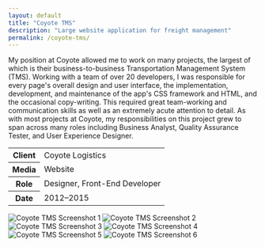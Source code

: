 ```yaml
---
layout: default
title: "Coyote TMS"
description: "Large website application for freight management"
permalink: /coyote-tms/
---
```


<section class="grid grid-item-12/12">
	<div class="grid-item-12/12 grid-item-7/12@md">
		<p>My position at Coyote allowed me to work on many projects, the largest of which is their business-to-business Transportation Management System (TMS). Working with a team of over 20 developers, I was responsible for every page's overall design and user interface, the implementation, development, and maintenance of the app's CSS framework and HTML, and the occasional copy-writing. This required great team-working and communication skills as well as an extremely acute attention to detail. As with most projects at Coyote, my responsibilities on this project grew to span across many roles including Business Analyst, Quality Assurance Tester, and User Experience Designer.</p>
	</div>
	<aside class="project-meta grid-item-12/12 grid-item-5/12@md">
		<table>
			<tbody>
				<tr>
					<th>Client</th>
					<td>Coyote Logistics</td>
				</tr>
				<tr>
					<th>Media</th>
					<td>Website</td>
				</tr>
				<tr>
					<th>Role</th>
					<td>Designer, Front-End Developer</td>
				</tr>
				<tr>
					<th>Date</th>
					<td>2012–2015</td>
				</tr>
			</tbody>
		</table>
	</aside>
</section>
<section class="grid grid-item-12/12">
		<img class="grid-item-12/12 grid-item-6/12@md" src="{{ site.cdn }}/coyote-tms-1.png" alt="Coyote TMS Screenshot 1">
		<img class="grid-item-12/12 grid-item-6/12@md" src="{{ site.cdn }}/coyote-tms-2.png" alt="Coyote TMS Screenshot 2">
		<img class="grid-item-12/12 grid-item-6/12@md" src="{{ site.cdn }}/coyote-tms-3.png" alt="Coyote TMS Screenshot 3">
		<img class="grid-item-12/12 grid-item-6/12@md" src="{{ site.cdn }}/coyote-tms-4.png" alt="Coyote TMS Screenshot 4">
		<img class="grid-item-12/12 grid-item-6/12@md" src="{{ site.cdn }}/coyote-tms-5.png" alt="Coyote TMS Screenshot 5">
		<img class="grid-item-12/12 grid-item-6/12@md" src="{{ site.cdn }}/coyote-tms-6.png" alt="Coyote TMS Screenshot 6">
</section>
